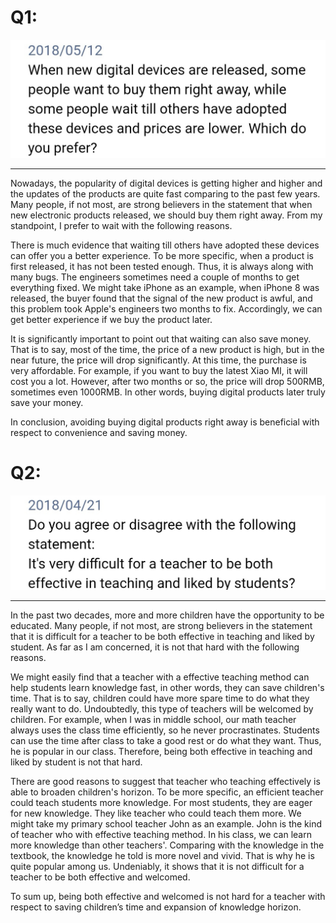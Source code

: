

# Q1:

![1](./1.jpeg)

------

Nowadays, the popularity of digital devices is getting higher and higher and the updates of the products are quite fast comparing to the past few years. Many people, if not most, are strong believers in the statement that when new electronic products released, we should buy them right away. From my standpoint, I prefer to wait with the following reasons.

There is much evidence that waiting till others have adopted these devices can offer you a better experience. To be more specific, when a product is first released, it has not been tested enough. Thus, it is always along with many bugs. The engineers sometimes need a couple of months to get everything fixed. We might take iPhone as an example, when iPhone 8 was released, the buyer found that the signal of the new product is awful, and this problem took Apple's engineers two months to fix. Accordingly, we can get better experience if we buy the product later.

It is significantly important to point out that waiting can also save money. That is to say, most of the time, the price of a new product is high, but in the near future, the price will drop significantly. At this time, the purchase is very affordable. For example, if you want to buy the latest Xiao MI, it will cost you a lot. However, after two months or so, the price will drop 500RMB, sometimes even 1000RMB. In other words, buying digital products later truly save your money.

In conclusion, avoiding buying digital products right away is beneficial with respect to convenience and saving money. 



# Q2:

![2](./2.jpeg)

------

In the past two decades, more and more children have the opportunity to be educated. Many people, if not most, are strong believers in the statement that it is difficult for a teacher to be both effective in teaching and liked by student. As far as I am concerned, it is not that hard with the following reasons.

We might easily find that a teacher with a effective teaching method can help students learn knowledge fast, in other words, they can save children's time. That is to say, children could have more spare time to do what they really want to do. Undoubtedly, this type of teachers will be welcomed by children. For example, when I was in middle school, our math teacher always uses the class time efficiently, so he never procrastinates. Students can use the time after class to take a good rest or do what they want. Thus, he is popular in our class. Therefore, being both effective in teaching and liked by student is not that hard.

There are good reasons to suggest that teacher who teaching effectively is able to broaden children's horizon. To be more specific, an efficient teacher could teach students more knowledge. For most students, they are eager for new knowledge. They like teacher who could teach them more. We might take my primary school teacher John as an example. John is the kind of teacher who with effective teaching method. In his class, we can learn more knowledge than other teachers'. Comparing with the knowledge in the textbook, the knowledge he told is more novel and vivid. That is why he is quite popular among us. Undeniably, it shows that it is not difficult for a teacher to be both effective and welcomed.

To sum up, being both effective and welcomed is not hard for a teacher with respect to saving children’s time and expansion of knowledge horizon.

